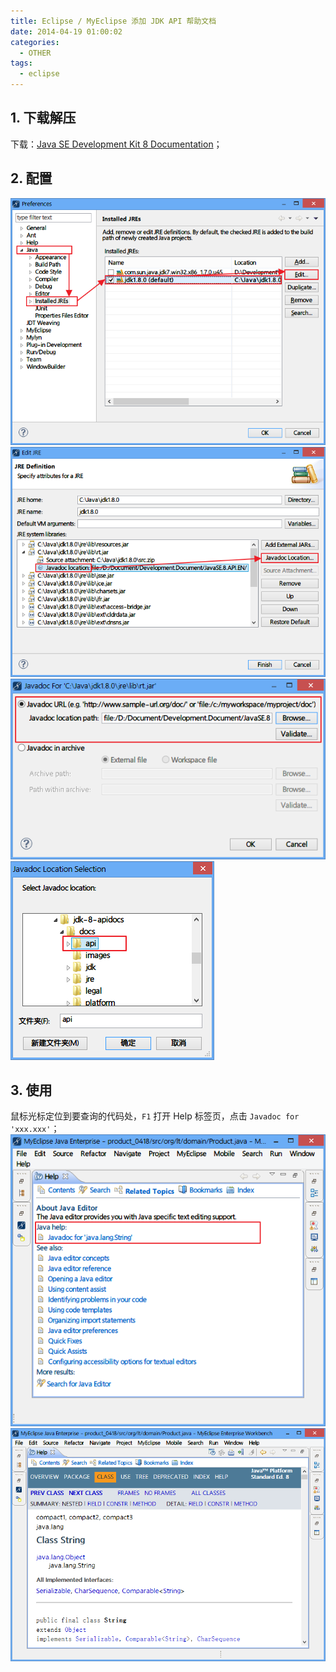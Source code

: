 ```yaml
---
title: Eclipse / MyEclipse 添加 JDK API 帮助文档
date: 2014-04-19 01:00:02
categories:
  - OTHER
tags:
  - eclipse
---
```


## 1. 下载解压

下载：[Java SE Development Kit 8 Documentation](http://www.oracle.com/technetwork/java/javase/documentation/jdk8-doc-downloads-2133158.html)；

## 2. 配置

![](/images/eclipse-jdk-api/eclipse-jdk-api-01.png)
![](/images/eclipse-jdk-api/eclipse-jdk-api-02.png)
![](/images/eclipse-jdk-api/eclipse-jdk-api-03.png)
![](/images/eclipse-jdk-api/eclipse-jdk-api-04.png)

## 3. 使用

鼠标光标定位到要查询的代码处，`F1` 打开 Help 标签页，点击 `Javadoc for 'xxx.xxx'`；
![](/images/eclipse-jdk-api/eclipse-jdk-api-05.png)
![](/images/eclipse-jdk-api/eclipse-jdk-api-06.png)

